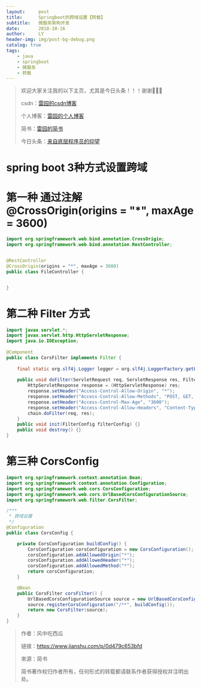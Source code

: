 ```yaml
---
layout:     post
title:      Springboot的跨域设置【转载】
subtitle:   微服务架构开发
date:       2018-10-16
author:     LY
header-img: img/post-bg-debug.png
catalog: true
tags:
    - java
    - springboot
    - 微服务
    - 转载
---
```


> 欢迎大家关注我的以下主页，尤其是今日头条！！！谢谢🙏🙏🙏
>
> csdn：[雷园的csdn博客](https://blog.csdn.net/leiyuan2580)
>
> 个人博客：[雷园的个人博客](https://imlcl.store)
>
> 简书：[雷园的简书](https://www.jianshu.com/u/016322e40e1f)
>
> 今日头条：[来自底层程序员的仰望](https://www.toutiao.com/c/user/6132192948/#mid=1616456407686158)

# spring boot 3种方式设置跨域

# 第一种 通过注解 @CrossOrigin(origins = "*", maxAge = 3600)

```java
import org.springframework.web.bind.annotation.CrossOrigin;
import org.springframework.web.bind.annotation.RestController;


@RestController
@CrossOrigin(origins = "*", maxAge = 3600)
public class FileController {


}
```

# 第二种 Filter 方式

```java
import javax.servlet.*;  
import javax.servlet.http.HttpServletResponse;  
import java.io.IOException;  
   
@Component  
public class CorsFilter implements Filter {  
  
    final static org.slf4j.Logger logger = org.slf4j.LoggerFactory.getLogger(CorsFilter.class);  
 
    public void doFilter(ServletRequest req, ServletResponse res, FilterChain chain) throws IOException, ServletException {  
        HttpServletResponse response = (HttpServletResponse) res;  
        response.setHeader("Access-Control-Allow-Origin", "*");  
        response.setHeader("Access-Control-Allow-Methods", "POST, GET, PUT,OPTIONS, DELETE");  
        response.setHeader("Access-Control-Max-Age", "3600");  
        response.setHeader("Access-Control-Allow-Headers", "Content-Type, Authorization, X-Requested-With");  
        chain.doFilter(req, res);  
    }  
    public void init(FilterConfig filterConfig) {}  
    public void destroy() {}  
}  
```

# 第三种 CorsConfig

```java
import org.springframework.context.annotation.Bean;
import org.springframework.context.annotation.Configuration;
import org.springframework.web.cors.CorsConfiguration;
import org.springframework.web.cors.UrlBasedCorsConfigurationSource;
import org.springframework.web.filter.CorsFilter;

/***
 * 跨域设置
 */
@Configuration
public class CorsConfig {

    private CorsConfiguration buildConfig() {
        CorsConfiguration corsConfiguration = new CorsConfiguration();
        corsConfiguration.addAllowedOrigin("*"); 
        corsConfiguration.addAllowedHeader("*"); 
        corsConfiguration.addAllowedMethod("*"); 
        return corsConfiguration;
    }

    @Bean
    public CorsFilter corsFilter() {
        UrlBasedCorsConfigurationSource source = new UrlBasedCorsConfigurationSource();
        source.registerCorsConfiguration("/**", buildConfig());
        return new CorsFilter(source);
    }
}
```

>
>
> 作者：风中吃西瓜
>
> 链接：https://www.jianshu.com/p/0d479c653bfd
>
> 來源：简书
>
> 简书著作权归作者所有，任何形式的转载都请联系作者获得授权并注明出处。